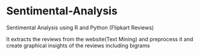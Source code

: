 # Sentimental-Analysis
Sentimental Analysis using R and Python (Flipkart Reviews)

It extracts the reviews from the website(Text Mining) and preprocess it and create graphical insights of the reviews including bigrams
